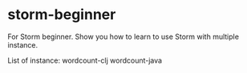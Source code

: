 storm-beginner
==============

For Storm beginner.  Show you how to learn to use Storm with multiple instance.

List of instance:
wordcount-clj
wordcount-java
